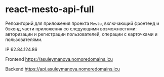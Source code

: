 # react-mesto-api-full
Репозиторий для приложения проекта `Mesto`, включающий фронтенд и бэкенд части приложения со следующими возможностями: авторизации и регистрации пользователей, операции с карточками и пользователями.

IP 62.84.124.86

Frontend https://asuleymanova.nomoredomains.icu

Backend https://api.asuleymanova.nomoredomains.icu
